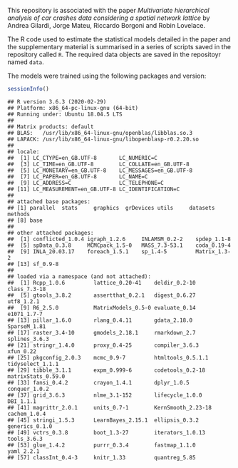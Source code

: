 
This repository is associated with the paper *Multivariate hierarchical
analysis of car crashes data considering a spatial network lattice* by
Andrea Gilardi, Jorge Mateu, Riccardo Borgoni and Robin Lovelace.

The R code used to estimate the statistical models detailed in the paper
and the supplementary material is summarised in a series of scripts
saved in the repository called `R`. The required data objects are saved
in the repositoyr named `data`.

The models were trained using the following packages and version:

``` r
sessionInfo()
```

    ## R version 3.6.3 (2020-02-29)
    ## Platform: x86_64-pc-linux-gnu (64-bit)
    ## Running under: Ubuntu 18.04.5 LTS
    ## 
    ## Matrix products: default
    ## BLAS:   /usr/lib/x86_64-linux-gnu/openblas/libblas.so.3
    ## LAPACK: /usr/lib/x86_64-linux-gnu/libopenblasp-r0.2.20.so
    ## 
    ## locale:
    ##  [1] LC_CTYPE=en_GB.UTF-8       LC_NUMERIC=C              
    ##  [3] LC_TIME=en_GB.UTF-8        LC_COLLATE=en_GB.UTF-8    
    ##  [5] LC_MONETARY=en_GB.UTF-8    LC_MESSAGES=en_GB.UTF-8   
    ##  [7] LC_PAPER=en_GB.UTF-8       LC_NAME=C                 
    ##  [9] LC_ADDRESS=C               LC_TELEPHONE=C            
    ## [11] LC_MEASUREMENT=en_GB.UTF-8 LC_IDENTIFICATION=C       
    ## 
    ## attached base packages:
    ## [1] parallel  stats     graphics  grDevices utils     datasets  methods  
    ## [8] base     
    ## 
    ## other attached packages:
    ##  [1] conflicted_1.0.4 igraph_1.2.6     INLAMSM_0.2-2    spdep_1.1-8     
    ##  [5] spData_0.3.8     MCMCpack_1.5-0   MASS_7.3-53.1    coda_0.19-4     
    ##  [9] INLA_20.03.17    foreach_1.5.1    sp_1.4-5         Matrix_1.3-2    
    ## [13] sf_0.9-8        
    ## 
    ## loaded via a namespace (and not attached):
    ##  [1] Rcpp_1.0.6         lattice_0.20-41    deldir_0.2-10      class_7.3-18      
    ##  [5] gtools_3.8.2       assertthat_0.2.1   digest_0.6.27      utf8_1.2.1        
    ##  [9] R6_2.5.0           MatrixModels_0.5-0 evaluate_0.14      e1071_1.7-7       
    ## [13] pillar_1.6.0       rlang_0.4.11       gdata_2.18.0       SparseM_1.81      
    ## [17] raster_3.4-10      gmodels_2.18.1     rmarkdown_2.7      splines_3.6.3     
    ## [21] stringr_1.4.0      proxy_0.4-25       compiler_3.6.3     xfun_0.22         
    ## [25] pkgconfig_2.0.3    mcmc_0.9-7         htmltools_0.5.1.1  tidyselect_1.1.1  
    ## [29] tibble_3.1.1       expm_0.999-6       codetools_0.2-18   matrixStats_0.59.0
    ## [33] fansi_0.4.2        crayon_1.4.1       dplyr_1.0.5        conquer_1.0.2     
    ## [37] grid_3.6.3         nlme_3.1-152       lifecycle_1.0.0    DBI_1.1.1         
    ## [41] magrittr_2.0.1     units_0.7-1        KernSmooth_2.23-18 cachem_1.0.4      
    ## [45] stringi_1.5.3      LearnBayes_2.15.1  ellipsis_0.3.2     generics_0.1.0    
    ## [49] vctrs_0.3.8        boot_1.3-27        iterators_1.0.13   tools_3.6.3       
    ## [53] glue_1.4.2         purrr_0.3.4        fastmap_1.1.0      yaml_2.2.1        
    ## [57] classInt_0.4-3     knitr_1.33         quantreg_5.85
